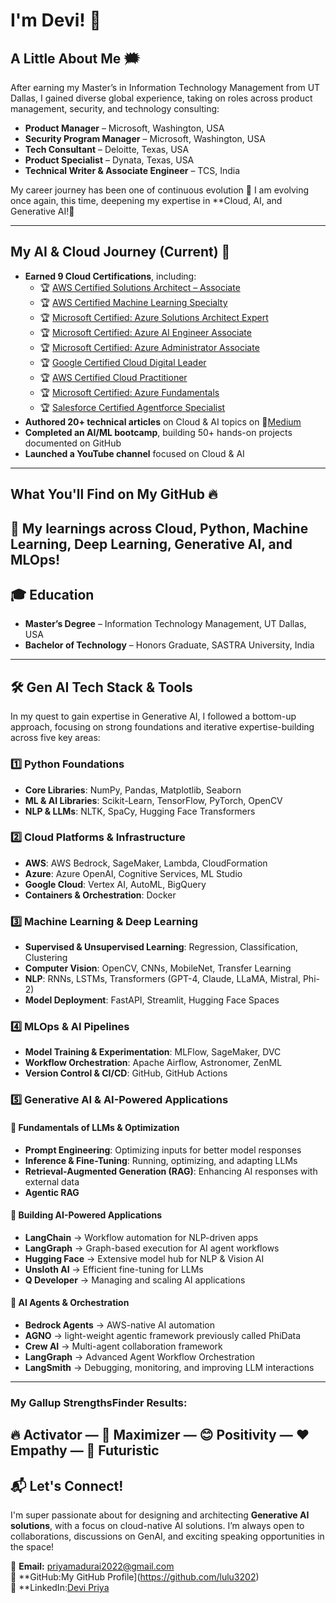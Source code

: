 # I'm Devi! 👋  
## **A Little About Me** 🗯️  
 After earning my Master’s in Information Technology Management from UT Dallas, I gained diverse global experience, taking on roles across product management, security, and technology consulting:  
- **Product Manager** – Microsoft, Washington, USA
- **Security Program Manager** – Microsoft, Washington, USA 
- **Tech Consultant** – Deloitte, Texas, USA
- **Product Specialist** – Dynata, Texas, USA  
- **Technical Writer & Associate Engineer** – TCS, India  

My career journey has been one of continuous evolution 🚀 I am evolving once again, this time, deepening my expertise in **Cloud, AI, and Generative AI!🧠

---
## **My AI & Cloud Journey (Current)** 🌟  
- **Earned 9 Cloud Certifications**, including:  
  - 🏆 [AWS Certified Solutions Architect – Associate](https://www.credly.com/badges/fe5d9495-2ca7-4f0e-b376-3379ed63b025/linked_in_profile)  
  - 🏆 [AWS Certified Machine Learning Specialty](https://www.credly.com/badges/786c057e-26de-473c-a711-79e309ccc86c/linked_in?t=sop5vy)  
  - 🏆 [Microsoft Certified: Azure Solutions Architect Expert](https://learn.microsoft.com/en-us/users/devi-6391/credentials/7aacac48819cc637?ref=https%3A%2F%2Fwww.linkedin.com%2F)  
  - 🏆 [Microsoft Certified: Azure AI Engineer Associate](https://learn.microsoft.com/en-us/users/devi-6391/credentials/bd28630d2b036a1a?ref=https%3A%2F%2Fwww.linkedin.com%2F)
  - 🏆 [Microsoft Certified: Azure Administrator Associate](https://learn.microsoft.com/en-us/users/devi-6391/credentials/6e72329de036849d?ref=https%3A%2F%2Fwww.linkedin.com%2F)  
  - 🏆 [Google Certified Cloud Digital Leader](https://www.credential.net/48420cc4-5689-4376-a7e0-a21429b939df#gs.0me98g)
  - 🏆 [AWS Certified Cloud Practitioner](https://www.credly.com/badges/41c7781c-f759-436a-b30c-241292bc3e16)
  - 🏆 [Microsoft Certified: Azure Fundamentals](https://learn.microsoft.com/en-us/users/devi-6391/credentials/aa31e42e327032fa?ref=https%3A%2F%2Fwww.linkedin.com%2F)
  - 🏆 [Salesforce Certified Agentforce Specialist](https://drive.google.com/file/d/10MmojiWetR9W_VmrN3QGrUPfydJW4cSP/view?usp=sharing)
- **Authored 20+ technical articles** on Cloud & AI topics on 🔗[Medium](https://medium.com/@devipriyakaruppiah)  
- **Completed an AI/ML bootcamp**, building 50+ hands-on projects documented on GitHub  
- **Launched a YouTube channel** focused on Cloud & AI  

---
## **What You'll Find on My GitHub** 🔥  
📑 My learnings across **Cloud, Python, Machine Learning, Deep Learning, Generative AI, and MLOps!**  
---
## 🎓 **Education**  
- **Master’s Degree** – Information Technology Management, UT Dallas, USA  
- **Bachelor of Technology** – Honors Graduate, SASTRA University, India  
---
## 🛠 **Gen AI Tech Stack & Tools**  
In my quest to gain expertise in Generative AI, I followed a bottom-up approach, focusing on strong foundations and iterative expertise-building across five key areas:

### **1️⃣ Python Foundations**  
- **Core Libraries**: NumPy, Pandas, Matplotlib, Seaborn  
- **ML & AI Libraries**: Scikit-Learn, TensorFlow, PyTorch, OpenCV  
- **NLP & LLMs**: NLTK, SpaCy, Hugging Face Transformers  

### **2️⃣ Cloud Platforms & Infrastructure**  
- **AWS**: AWS Bedrock, SageMaker, Lambda, CloudFormation  
- **Azure**: Azure OpenAI, Cognitive Services, ML Studio  
- **Google Cloud**: Vertex AI, AutoML, BigQuery  
- **Containers & Orchestration**: Docker  

### **3️⃣ Machine Learning & Deep Learning**  
- **Supervised & Unsupervised Learning**: Regression, Classification, Clustering  
- **Computer Vision**: OpenCV, CNNs, MobileNet, Transfer Learning  
- **NLP**: RNNs, LSTMs, Transformers (GPT-4, Claude, LLaMA, Mistral, Phi-2)  
- **Model Deployment**: FastAPI, Streamlit, Hugging Face Spaces  

### **4️⃣ MLOps & AI Pipelines**  
- **Model Training & Experimentation**: MLFlow, SageMaker, DVC  
- **Workflow Orchestration**: Apache Airflow, Astronomer, ZenML  
- **Version Control & CI/CD**: GitHub, GitHub Actions  

### **5️⃣ Generative AI & AI-Powered Applications**  
#### 🔹 **Fundamentals of LLMs & Optimization**  
- **Prompt Engineering**: Optimizing inputs for better model responses  
- **Inference & Fine-Tuning**: Running, optimizing, and adapting LLMs  
- **Retrieval-Augmented Generation (RAG)**: Enhancing AI responses with external data  
- **Agentic RAG**  

#### 🔹 **Building AI-Powered Applications**  
- **LangChain** → Workflow automation for NLP-driven apps  
- **LangGraph** → Graph-based execution for AI agent workflows  
- **Hugging Face** → Extensive model hub for NLP & Vision AI  
- **Unsloth AI** → Efficient fine-tuning for LLMs  
- **Q Developer** → Managing and scaling AI applications  

#### 🔹 **AI Agents & Orchestration**  
- **Bedrock Agents** → AWS-native AI automation
- **AGNO** -> light-weight agentic framework previously called PhiData
- **Crew AI** → Multi-agent collaboration framework  
- **LangGraph** → Advanced Agent Workflow Orchestration  
- **LangSmith** → Debugging, monitoring, and improving LLM interactions  
---
### **My Gallup StrengthsFinder Results:**  
🔥 Activator — 🚀 Maximizer — 😊 Positivity — ❤️ Empathy — 🔮 Futuristic  
---
## 📬 **Let's Connect!**  
I'm super passionate about for designing and architecting **Generative AI solutions**, with a focus on cloud-native AI solutions. I’m always open to collaborations, discussions on GenAI, and exciting speaking opportunities in the space!  

📧 **Email:** priyamadurai2022@gmail.com  
🔗 **GitHub:My GitHub Profile](https://github.com/lulu3202)  
💼 **LinkedIn:[Devi Priya](https://www.linkedin.com/in/devipriyak/) 
